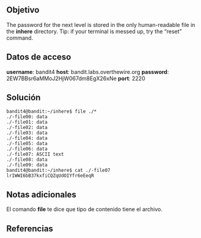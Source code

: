 ## Objetivo

The password for the next level is stored in the only human-readable file in the **inhere** directory. Tip: if your terminal is messed up, try the “reset” command.
## Datos de acceso

**username**: bandit4
**host**:  bandit.labs.overthewire.org
**password**: 2EW7BBsr6aMMoJ2HjW067dm8EgX26xNe
**port**: 2220

## Solución

```
bandit4@bandit:~/inhere$ file ./*
./-file00: data
./-file01: data
./-file02: data
./-file03: data
./-file04: data
./-file05: data
./-file06: data
./-file07: ASCII text
./-file08: data
./-file09: data
bandit4@bandit:~/inhere$ cat ./-file07
lrIWWI6bB37kxfiCQZqUdOIYfr6eEeqR
```

## Notas adicionales

El comando **file** te dice que tipo de contenido tiene el archivo.

## Referencias